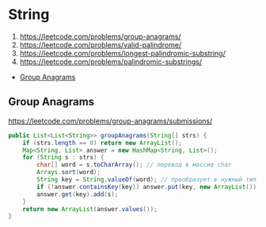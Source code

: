 # String

1. https://leetcode.com/problems/group-anagrams/
2. https://leetcode.com/problems/valid-palindrome/
3. https://leetcode.com/problems/longest-palindromic-substring/
4. https://leetcode.com/problems/palindromic-substrings/

+ [Group Anagrams](#group-anagrams)

## Group Anagrams

https://leetcode.com/problems/group-anagrams/submissions/

```java
public List<List<String>> groupAnagrams(String[] strs) {
    if (strs.length == 0) return new ArrayList();
    Map<String, List> answer = new HashMap<String, List>();
    for (String s : strs) {
        char[] word = s.toCharArray(); // перевод в массив char
        Arrays.sort(word);
        String key = String.valueOf(word); // преобразует в нужный тип данных
        if (!answer.containsKey(key)) answer.put(key, new ArrayList());
        answer.get(key).add(s);
    }
    return new ArrayList(answer.values());
}
```
